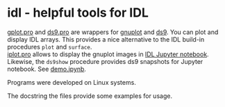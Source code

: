 # idl - helpful tools for IDL

[gplot.pro](gplot.pro) and [ds9.pro](ds9.pro) are wrappers for [gnuplot](http://www.gnuplot.info) and [ds9](https://ds9.si.edu).
You can plot and display IDL arrays. This provides a nice alternative to the IDL build-in procedures `plot` and `surface`.<br>
[iplot.pro](iplot.pro) allows to display the gnuplot images in [IDL Jupyter notebook](https://www.l3harrisgeospatial.com/docs/IDL_Kernel.html).
Likewise, the `ds9show` procedure provides ds9 snapshots for Jupyter notebook. See [demo.ipynb](demo.ipynb).

Programs were developed on Linux systems.

The docstring the files provide some examples for usage.


